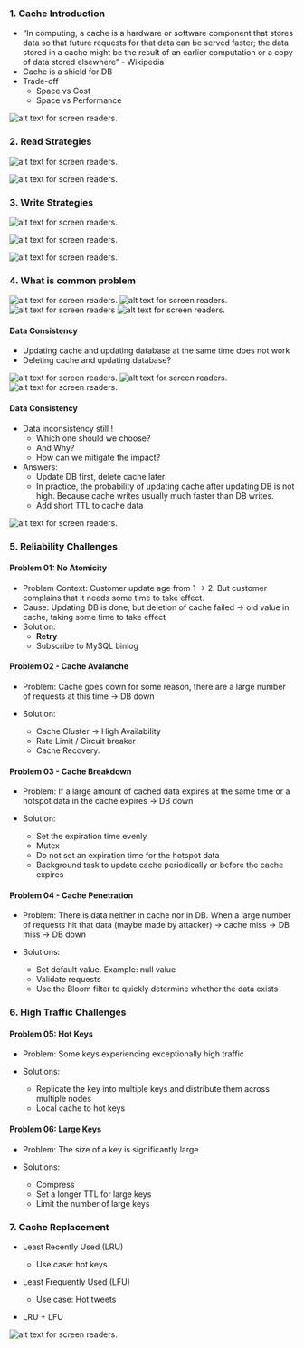 ### 1. Cache Introduction
- “In computing, a cache is a hardware or software component that stores data so that future requests for that data can be served faster; the data stored in a cache might be the result of an earlier computation or a copy of data stored elsewhere” - Wikipedia
- Cache is a shield for DB
- Trade-off
  + Space vs Cost
  + Space vs Performance

![alt text for screen readers](./img/02-01-caching.png "Where is caching used").

### 2. Read Strategies
![alt text for screen readers](./img/02-02-read-through.png "Where is caching used").

![alt text for screen readers](./img/02-03-read-aside.png "Where is caching used").

### 3. Write Strategies
![alt text for screen readers](./img/02-04-write-through.png "Where is caching used").

![alt text for screen readers](./img/02-05-write-back.png "Where is caching used").

![alt text for screen readers](./img/02-06-write-around.png "Where is caching used").

### 4. What is common problem
![alt text for screen readers](./img/02-07.png "Where is caching used").
![alt text for screen readers](./img/02-08.png "Where is caching used").
![alt text for screen readers](./img/02-09.png "Where is caching used") 
![alt text for screen readers](./img/02-10.png "Where is caching used").

#### Data Consistency
  + Updating cache and updating database at the same time does not work
  + Deleting cache and updating database?

![alt text for screen readers](./img/02-11.png "Where is caching used").
![alt text for screen readers](./img/02-12.png "Where is caching used").
![alt text for screen readers](./img/02-13.png "Where is caching used").

#### Data Consistency
  + Data inconsistency still !
    - Which one should we choose? 
    - And Why?
    - How can we mitigate the impact?
  + Answers:
    - Update DB first, delete cache later
    - In practice, the probability of updating cache after updating DB is not high. Because cache writes usually much faster than DB writes.
    - Add short TTL to cache data

![alt text for screen readers](./img/02-14.png "Where is caching used").

### 5. Reliability Challenges
#### Problem 01: No Atomicity
- Problem Context: Customer update age from 1 → 2. But customer complains that it needs some time to take effect.
- Cause: Updating DB is done, but deletion of cache failed → old value in cache, taking some time to take effect
- Solution:
  + **Retry**
  + Subscribe to MySQL binlog

#### Problem 02 - Cache Avalanche
- Problem: Cache goes down for some reason, there are a large number of requests at this time 
→ DB down

- Solution:
  + Cache Cluster → High Availability
  + Rate Limit / Circuit breaker
  + Cache Recovery.

#### Problem 03 - Cache Breakdown
- Problem: If a large amount of cached data expires at the same time 
or a hotspot data in the cache expires → DB down

- Solution:
  + Set the expiration time evenly
  + Mutex
  + Do not set an expiration time for the hotspot data
  + Background task to update cache periodically or before the cache expires

#### Problem 04 - Cache Penetration
- Problem: There is data neither in cache nor in DB. When a large number of requests hit that data (maybe made by attacker) → cache miss → DB miss → DB down

- Solutions:
  + Set default value. Example: null value
  + Validate requests
  + Use the Bloom filter to quickly determine whether the data exists

### 6. High Traffic Challenges
#### Problem 05: Hot Keys 
- Problem: Some keys experiencing exceptionally high traffic

- Solutions:
  + Replicate the key into multiple keys and distribute them across multiple nodes
  + Local cache to hot keys

#### Problem 06: Large Keys
- Problem: The size of a key is significantly large

- Solutions:
  + Compress
  + Set a longer TTL for large keys
  + Limit the number of large keys

### 7. Cache Replacement
- Least Recently Used (LRU)
  + Use case: hot keys

- Least Frequently Used (LFU)
  + Use case: Hot tweets

- LRU + LFU

![alt text for screen readers](./img/02-15.png "Where is caching used").